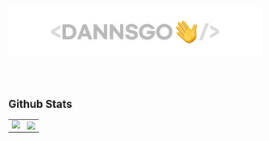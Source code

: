 <div>
  
  <img src="https://github.com/dannsgo/dannsgo/blob/main/readme-img.webp"/>
  
</div>  


<div align="center">  

<!--
  <img src="https://img.shields.io/badge/Portfolio-black?style=for-the-badge"/>
  <a href="https://dannsgo.github.io" target="_blank"><img src="https://img.shields.io/badge/GithubBlog-grey?style=for-the-badge&logo=github"/></a>
  <a href="https://mail.google.com/mail/?view=cm&amp;fs=1&amp;to=dannsgo@gmail.com" target="_blank"><img src="https://img.shields.io/badge/dannsgo@gmail.com-red?style=for-the-badge&logo=Gmail&logoColor=white"/></a>
  <a href="https://mail.google.com/mail/?view=cm&amp;fs=1&amp;to=dannsgo@naver.com" target="_blank"><img src="https://img.shields.io/badge/dannsgo@naver.com-mediumseagreen?style=for-the-badge&logo=naver&logoColor=white"/></a>
-->
  
  <br/><br/>
  
</div>


## Github Stats  

<table align="center" >
	<tr>
		<td align="center" width="50%" >
			<img src="http://github-readme-streak-stats.herokuapp.com?user=dannsgo&theme=graywhite&hide_border=true&date_format=%5BY.%5Dn.j"/>
		</td>
		<td align="center" width="50%">
			<img src="https://github-readme-stats.vercel.app/api/top-langs/?username=dannsgo&exclude_repo=blog,boramjul,chirobones&hide_border=true&layout=compact" align="right" style="width: 100%" />
        </td>
	</tr>
</table>
